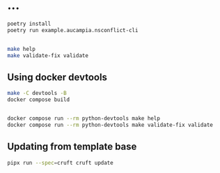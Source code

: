 # ...

```bash
poetry install
poetry run example.aucampia.nsconflict-cli


make help
make validate-fix validate

```

## Using docker devtools

```bash
make -C devtools -B
docker compose build


docker compose run --rm python-devtools make help
docker compose run --rm python-devtools make validate-fix validate

```

## Updating from template base

```bash
pipx run --spec=cruft cruft update
```
